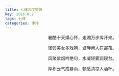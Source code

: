 ```yaml
---
title: 七律苦度褥暑
key: 2016.8.2
tags: 七律
categories: 律诗
---
```


<p align="center">暑酷十天燥心怀，走湖万步挥汗来。
</p>
<p align="center">径旁美女多戏狗，塘畔闲人在遛孩。
</p>
<p align="center">风聚紫烟吟绝句，水凝轻雾润砚台。
</p>
<p align="center">厚积云气成暴雨，顿感清凉入酒杯。
</p>
